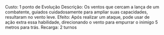 Custo: 1 ponto de Evolução
Descrição: Os ventos que cercam a lança de um combatente, guiados cuidadosamente para ampliar suas capacidades, resultaram no vento leve.
Efeito: Após realizar um ataque, pode usar de ação extra essa habilidade, direcionando o vento para empurrar o inimigo 5 metros para trás.
Recarga: 2 turnos